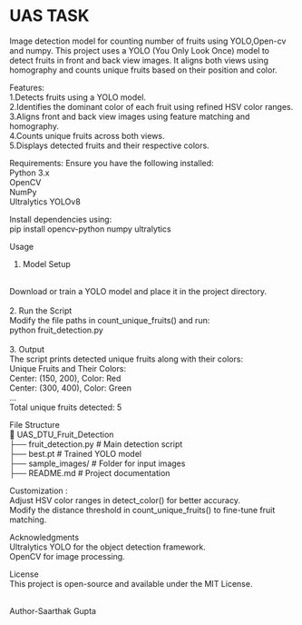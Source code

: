 # UAS TASK
Image detection model for counting number of fruits using YOLO,Open-cv and numpy.
This project uses a YOLO (You Only Look Once) model to detect fruits in front and back view images. It aligns both views using homography and counts unique fruits based on their position and color.

Features:
<br>
1.Detects fruits using a YOLO model.
<br>
2.Identifies the dominant color of each fruit using refined HSV color ranges.
<br>
3.Aligns front and back view images using feature matching and homography.
<br>
4.Counts unique fruits across both views.
<br>
5.Displays detected fruits and their respective colors.

Requirements:
Ensure you have the following installed:
<br>
Python 3.x
<br>
OpenCV
<br>
NumPy
<br>
Ultralytics YOLOv8

Install dependencies using:
<br>
pip install opencv-python numpy ultralytics

Usage
<br>
1. Model Setup
<br>
Download or train a YOLO model and place it in the project directory.
<br>
<br>
2. Run the Script
<br>
Modify the file paths in count_unique_fruits() and run:
<br>
python fruit_detection.py
<br>
<br>
3. Output
<br>
The script prints detected unique fruits along with their colors:
<br>
Unique Fruits and Their Colors:
<br>
Center: (150, 200), Color: Red
<br>
Center: (300, 400), Color: Green
<br>
...
<br>
Total unique fruits detected: 5
<br>

File Structure
<br>
📂 UAS_DTU_Fruit_Detection
<br>
 ├── fruit_detection.py  # Main detection script
 <br>
 ├── best.pt             # Trained YOLO model
 <br>
 ├── sample_images/      # Folder for input images
 <br>
 ├── README.md           # Project documentation
 <br>

Customization :
<br>
Adjust HSV color ranges in detect_color() for better accuracy.
<br>
Modify the distance threshold in count_unique_fruits() to fine-tune fruit matching.
<br>

Acknowledgments
<br>
Ultralytics YOLO for the object detection framework.
<br>
OpenCV for image processing.

License
<br>
This project is open-source and available under the MIT License.




<br>
Author-Saarthak Gupta

